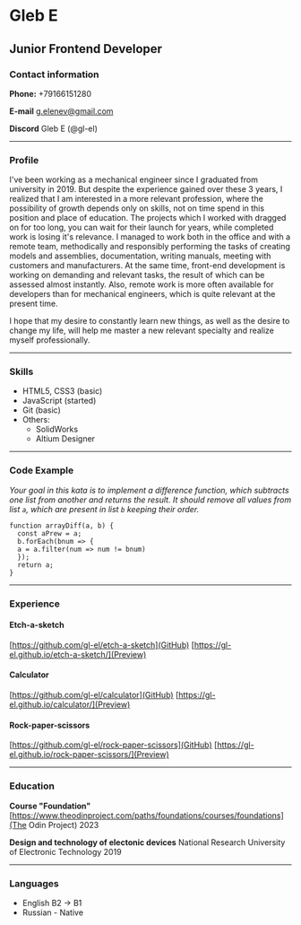 # Gleb E

## Junior Frontend Developer

### Contact information
**Phone:** +79166151280

**E-mail** g.elenev@gmail.com

**Discord** Gleb E (@gl-el)

---
### Profile
I've been working as a mechanical engineer since I graduated from university in 2019.
But despite the experience gained over these 3 years, I realized that I am interested in a more relevant profession, where the possibility of growth depends only on skills, not on time spend in this position and place of education.
The projects which I worked with dragged on for too long, you can wait for their launch for years, while completed work is losing it's relevance.
I managed to work both in the office and with a remote team, methodically and responsibly performing the tasks of creating models and assemblies, documentation, writing manuals, meeting with customers and manufacturers. At the same time, front-end development is working on demanding and relevant tasks, the result of which can be assessed almost instantly.
Also, remote work is more often available for developers than for mechanical engineers, which is quite relevant at the present time.

I hope that my desire to constantly learn new things, as well as the desire to change my life, will help me master a new relevant specialty and realize myself professionally.

---
### Skills
* HTML5, CSS3 (basic)
* JavaScript (started)
* Git (basic)
* Others:
    + SolidWorks
    + Altium Designer
---
### Code Example
*Your goal in this kata is to implement a difference function, which subtracts one list from another and returns the result. It should remove all values from list `a`, which are present in list `b` keeping their order.*
```
function arrayDiff(a, b) {
  const aPrew = a;
  b.forEach(bnum => {
  a = a.filter(num => num != bnum)
  });
  return a;
}
```
---
### Experience
#### Etch-a-sketch
[https://github.com/gl-el/etch-a-sketch](GitHub)
[https://gl-el.github.io/etch-a-sketch/](Preview)


#### Calculator
[https://github.com/gl-el/calculator](GitHub)
[https://gl-el.github.io/calculator/](Preview)


#### Rock-paper-scissors
[https://github.com/gl-el/rock-paper-scissors](GitHub)
[https://gl-el.github.io/rock-paper-scissors/](Preview)

---
### Education
**Course "Foundation"**
[https://www.theodinproject.com/paths/foundations/courses/foundations](The Odin Project)
2023


**Design and technology of electonic devices**
National Research University of Electronic Technology
2019

---
### Languages
* English B2 -> B1
* Russian - Native